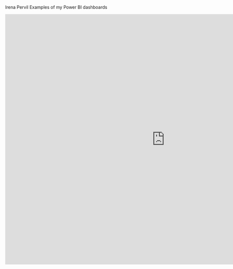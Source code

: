 Irena Pervil
Examples of my Power BI dashboards

<iframe title="Menu" width="1024" height="804" src="https://app.powerbi.com/view?r=eyJrIjoiZWY1NzZmOTYtOTNmNC00OGJkLTliYmQtOGE1MGMwZTdhMmQ0IiwidCI6ImVhMTE5OWY3LTVhYTUtNDk1Zi1iODIzLTYzMGJjMmM1ODQ3NyIsImMiOjl9" frameborder="0" allowFullScreen="true"></iframe>
